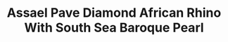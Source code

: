 ---
title: Assael Pave Diamond African Rhino With South Sea Baroque Pearl
description: |
  A beautifully rendered African Rhinoceros poses upon a Baroque Pearl in this sparkling, whimsical pendant necklace.
specs: |
  26.3 x 21.4 x 14.8mm South Sea Baroque Pearl with 10.44 carats of White Diamonds, set in 18K White Gold.
images:
  - image_path: /uploads/assael-pave-diamond-african-rhino-with-south-sea-baroque-pearl.png
_category:
order: 1
tags:
  - necklaces
---